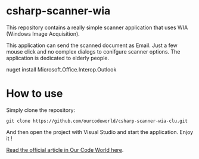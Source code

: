 # csharp-scanner-wia
This repository contains a really simple scanner application that uses WIA (Windows Image Acquisition).

This application can send the scanned document as Email. Just a few mouse click and no complex dialogs to conifgure scanner options.
The application is dedicated to elderly people.

nuget install Microsoft.Office.Interop.Outlook

# How to use

Simply clone the repository:

```batch
git clone https://github.com/ourcodeworld/csharp-scanner-wia-clu.git
```

And then open the project with Visual Studio and start the application. Enjoy it !



[Read the official article in Our Code World here](http://ourcodeworld.com/articles/read/382/creating-a-scanning-application-in-winforms-with-csharp).
